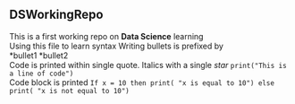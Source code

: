## DSWorkingRepo
This is a first working repo on **Data Science** learning<br>
Using this file to learn syntax
Writing bullets is prefixed by <br>
*bullet1
*bullet2
<br>
Code is printed within single quote. Italics with a single *star*
`print("This is a line of code")`
<br>
Code block is printed
``If x = 10 then print( "x is equal to 10") else print( "x is not equal to 10")``
<br>
